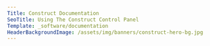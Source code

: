 ```yaml
---
Title: Construct Documentation
SeoTitle: Using The Construct Control Panel
Template: _software/documentation
HeaderBackgroundImage: /assets/img/banners/construct-hero-bg.jpg
---
```

